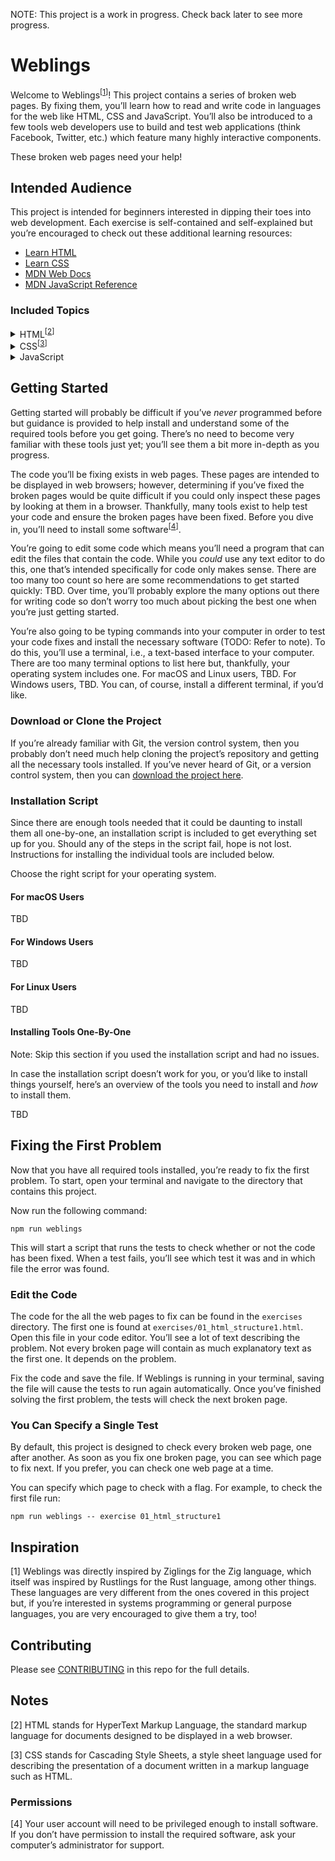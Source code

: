 NOTE: This project is a work in progress. Check back later to see more progress.

# Weblings

Welcome to Weblings<sup>[<a href="#inspiration">1</a>]</sup>! This project
contains a series of broken web pages. By fixing them, you’ll learn how to read
and write code in languages for the web like HTML, CSS and JavaScript. You’ll
also be introduced to a few tools web developers use to build and test web
applications (think Facebook, Twitter, etc.) which feature many highly
interactive components.

These broken web pages need your help!

## Intended Audience

This project is intended for beginners interested in dipping their toes into web
development. Each exercise is self-contained and self-explained but you’re
encouraged to check out these additional learning resources:

* [Learn HTML](https://web.dev/learn/html/)
* [Learn CSS](https://web.dev/learn/css/)
* [MDN Web Docs](https://developer.mozilla.org/en-US/)
* [MDN JavaScript Reference](https://developer.mozilla.org/en-US/docs/Web/JavaScript)

### Included Topics

<p>
  <details>
    <summary>HTML<sup>[<a href="#notes">2</a>]</sup></summary>
    <ul>
      <li>Document structure</li>
      <li>Metadata</li>
      <li>Semantic markup</li>
      <li>Typography</li>
      <li>Attributes</li>
      <li>Links</li>
      <li>Lists</li>
      <li>Navigation</li>
      <li>Tables</li>
      <li>Forms</li>
      <li>Images</li>
      <li>Audio and video</li>
    </ul>
  </details>
  <details>
    <summary>CSS<sup>[<a href="#notes">3</a>]</sup></summary>
    <ul>
      <li>Box model</li>
      <li>Selectors</li>
      <li>Cascade</li>
      <li>Specificity</li>
      <li>Inheritance</li>
      <li>Color</li>
      <li>Sizing</li>
      <li>Spacing</li>
      <li>Layout</li>
      <li>Flexbox</li>
      <li>Grid</li>
      <li>Pseudo-classes</li>
      <li>Borders</li>
      <li>Shadows</li>
      <li>Animations</li>
      <li>Transitions</li>
    </ul>
  </details>
  <details>
    <summary>JavaScript</summary>
    <ul>
      <li>TBD</li>
    </ul>
  </details>
</p>

## Getting Started

Getting started will probably be difficult if you’ve *never* programmed before
but guidance is provided to help install and understand some of the required
tools before you get going. There’s no need to become very familiar with these
tools just yet; you’ll see them a bit more in-depth as you progress.

The code you’ll be fixing exists in web pages. These pages are intended to be
displayed in web browsers; however, determining if you’ve fixed the broken pages
would be quite difficult if you could only inspect these pages by looking at
them in a browser. Thankfully, many tools exist to help test your code and
ensure the broken pages have been fixed. Before you dive in, you’ll need to
install some software<sup>[<a href="#permissions">4</a>]</sup>.

You’re going to edit some code which means you’ll need a program that can edit
the files that contain the code. While you *could* use any text editor to do
this, one that’s intended specifically for code only makes sense. There are too
many too count so here are some recommendations to get started quickly: TBD.
Over time, you’ll probably explore the many options out there for writing code
so don’t worry too much about picking the best one when you’re just getting
started.

You’re also going to be typing commands into your computer in order to test your
code fixes and install the necessary software (TODO: Refer to note). To do this,
you’ll use a terminal, i.e., a text-based interface to your computer. There are
too many terminal options to list here but, thankfully, your operating system
includes one. For macOS and Linux users, TBD. For Windows users, TBD. You can,
of course, install a different terminal, if you’d like.

### Download or Clone the Project

If you’re already familiar with Git, the version control system, then you
probably don’t need much help cloning the project’s repository and getting all
the necessary tools installed. If you’ve never heard of Git, or a version
control system, then you can
[download the project here](https://github.com/jneurock/weblings/archive/refs/heads/main.zip).

### Installation Script

Since there are enough tools needed that it could be daunting to install them
all one-by-one, an installation script is included to get everything set up for
you. Should any of the steps in the script fail, hope is not lost. Instructions
for installing the individual tools are included below.

Choose the right script for your operating system.

#### For macOS Users

TBD

#### For Windows Users

TBD

#### For Linux Users

TBD

#### Installing Tools One-By-One

Note: Skip this section if you used the installation script and had no issues.

In case the installation script doesn’t work for you, or you’d like to install
things yourself, here’s an overview of the tools you need to install and *how*
to install them.

TBD

## Fixing the First Problem

Now that you have all required tools installed, you’re ready to fix the first
problem. To start, open your terminal and navigate to the directory that
contains this project.

Now run the following command:

`npm run weblings`

This will start a script that runs the tests to check whether or not the code
has been fixed. When a test fails, you’ll see which test it was and in which
file the error was found.

### Edit the Code

The code for the all the web pages to fix can be found in the `exercises`
directory. The first one is found at `exercises/01_html_structure1.html`. Open
this file in your code editor. You’ll see a lot of text describing the problem.
Not every broken page will contain as much explanatory text as the first one. It
depends on the problem.

Fix the code and save the file. If Weblings is running in your terminal, saving
the file will cause the tests to run again automatically. Once you’ve finished
solving the first problem, the tests will check the next broken page.

### You Can Specify a Single Test

By default, this project is designed to check every broken web page, one after
another. As soon as you fix one broken page, you can see which page to fix
next. If you prefer, you can check one web page at a time.

You can specify which page to check with a flag. For example, to check the first
file run:

`npm run weblings -- exercise 01_html_structure1`

## Inspiration

[1] Weblings was directly inspired by Ziglings for the Zig language, which
itself was inspired by Rustlings for the Rust language, among other things.
These languages are very different from the ones covered in this project but, if
you’re interested in systems programming or general purpose languages, you are
very encouraged to give them a try, too!

<!--
  TODO:
    * Mention the HTML, CSS and JavaScript resources that inspired the exercises
      in the project.
-->

## Contributing

Please see
[CONTRIBUTING](https://github.com/jneurock/weblings/blob/main/CONTRIBUTING.md)
in this repo for the full details.

## Notes

[2] HTML stands for HyperText Markup Language, the standard markup language for
documents designed to be displayed in a web browser.

[3] CSS stands for Cascading Style Sheets, a style sheet language used for
describing the presentation of a document written in a markup language such as
HTML.

### Permissions

[4] Your user account will need to be privileged enough to install software. If
you don’t have permission to install the required software, ask your computer’s
administrator for support.
